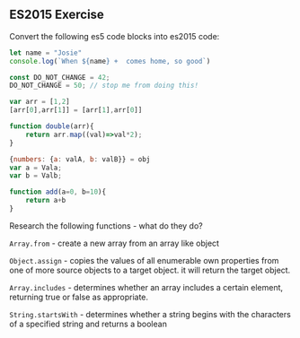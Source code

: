 ## ES2015 Exercise

Convert the following es5 code blocks into es2015 code:

```javascript
let name = "Josie"
console.log(`When ${name} +  comes home, so good`)
```

```javascript
const DO_NOT_CHANGE = 42;
DO_NOT_CHANGE = 50; // stop me from doing this!
```

```javascript
var arr = [1,2]
[arr[0],arr[1]] = [arr[1],arr[0]]
```

```javascript
function double(arr){
    return arr.map((val)=>val*2);
}
```

```javascript
{numbers: {a: valA, b: valB}} = obj
var a = Vala;
var b = Valb;
```

```javascript
function add(a=0, b=10){
    return a+b
}
```

Research the following functions - what do they do?

`Array.from` - create a new array from an array like object

`Object.assign` - copies the values of all enumerable own properties from one of more source objects to a target object. it will return the target object.

`Array.includes` - determines whether an array includes a certain element, returning true or false as appropriate.

`String.startsWith` - determines whether a string begins with the characters of a specified string and returns a boolean
